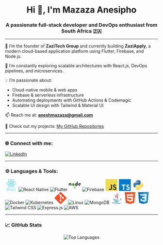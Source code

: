 <h1 align="center">Hi 👋, I'm Mazaza Anesipho</h1>
<h3 align="center">A passionate full-stack developer and DevOps enthusiast from South Africa 🇿🇦</h3>

---

🔭 I’m the founder of **ZaziTech Group** and currently building **ZaziApply**, a modern cloud-based application platform using Flutter, Firebase, and Node.js.

🌱 I’m constantly exploring scalable architectures with React.js, DevOps pipelines, and microservices.

💡 I’m passionate about:
- Cloud-native mobile & web apps
- Firebase & serverless infrastructure
- Automating deployments with GitHub Actions & Codemagic
- Scalable UI design with Tailwind & Material UI

📫 Reach me at: **aneshmazaza@gmail.com**

🔗 Check out my projects: [My GitHub Repositories](https://github.com/Anesipho-Mazaza?tab=repositories)

---

### 🌐 Connect with me:
[![LinkedIn](https://img.shields.io/badge/LinkedIn-blue?logo=linkedin&style=for-the-badge)](https://www.linkedin.com/in/anesipho-mazaza-19a020265/)

---

### ⚙️ Languages & Tools:

<p align="left">
  <img src="https://raw.githubusercontent.com/devicons/devicon/master/icons/react/react-original-wordmark.svg" alt="React" width="40" height="40"/>
  <img src="https://reactnative.dev/img/header_logo.svg" alt="React Native" width="40" height="40"/>
  <img src="https://www.vectorlogo.zone/logos/flutterio/flutterio-icon.svg" alt="Flutter" width="40" height="40"/>
  <img src="https://raw.githubusercontent.com/devicons/devicon/master/icons/nodejs/nodejs-original-wordmark.svg" alt="Node.js" width="40" height="40"/>
  <img src="https://www.vectorlogo.zone/logos/firebase/firebase-icon.svg" alt="Firebase" width="40" height="40"/>
  <img src="https://raw.githubusercontent.com/devicons/devicon/master/icons/javascript/javascript-original.svg" alt="JavaScript" width="40" height="40"/>
  <img src="https://raw.githubusercontent.com/devicons/devicon/master/icons/typescript/typescript-original.svg" alt="TypeScript" width="40" height="40"/>
  <img src="https://raw.githubusercontent.com/devicons/devicon/master/icons/python/python-original.svg" alt="Python" width="40" height="40"/>
  <img src="https://www.vectorlogo.zone/logos/docker/docker-icon.svg" alt="Docker" width="40" height="40"/>
  <img src="https://www.vectorlogo.zone/logos/kubernetes/kubernetes-icon.svg" alt="Kubernetes" width="40" height="40"/>
  <img src="https://raw.githubusercontent.com/devicons/devicon/master/icons/git/git-original.svg" alt="Git" width="40" height="40"/>
  <img src="https://www.vectorlogo.zone/logos/linux/linux-icon.svg" alt="Linux" width="40" height="40"/>
  <img src="https://www.vectorlogo.zone/logos/mongodb/mongodb-icon.svg" alt="MongoDB" width="40" height="40"/>
  <img src="https://raw.githubusercontent.com/devicons/devicon/master/icons/java/java-original.svg" alt="Java" width="40" height="40"/>
  <img src="https://raw.githubusercontent.com/devicons/devicon/master/icons/html5/html5-original.svg" alt="HTML5" width="40" height="40"/>
  <img src="https://raw.githubusercontent.com/devicons/devicon/master/icons/css3/css3-original.svg" alt="CSS3" width="40" height="40"/>
  <img src="https://www.vectorlogo.zone/logos/tailwindcss/tailwindcss-icon.svg" alt="Tailwind CSS" width="40" height="40"/>
  <img src="https://www.vectorlogo.zone/logos/expressjs/expressjs-icon.svg" alt="Express.js" width="40" height="40"/>
  <img src="https://www.vectorlogo.zone/logos/amazon_aws/amazon_aws-icon.svg" alt="AWS" width="40" height="40"/>
</p>

---

### 📈 GitHub Stats

<p align="center">
  <img src="https://github-readme-stats.vercel.app/api/top-langs?username=anesipho-mazaza&show_icons=true&locale=en&layout=compact" alt="Top Languages" />
</p>
